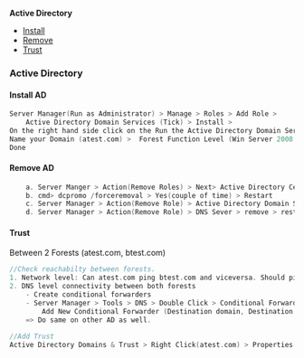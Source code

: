 **Active Directory**
- [Install](#ins)
- [Remove](#rem)
- [Trust](#t)

### Active Directory
<a name=ins></a>
#### Install AD
```c
Server Manager(Run as Administrator) > Manage > Roles > Add Role > 
    Active Directory Domain Services (Tick) > Install >
On the right hand side click on the Run the Active Directory Domain Services Installation Wizard (dcpromo.exe) link > 
Name your Domain (atest.com) >  Forest Function Level (Win Server 2008 R2) > Domain Functional Level (Win Server 2008 R2) > reboot 
Done
```

<a name=rem></a>
#### Remove AD
```c
    a. Server Manger > Action(Remove Roles) > Next> Active Directory Certificate Services > remove > restart
    b. cmd> dcpromo /forceremoval > Yes(couple of time) > Restart
    c. Server Manager > Action(Remove Role) > Active Directory Domain Services > remove > restart
    d. Server Manager > Action(Remove Role) > DNS Sever > remove > restart
```

<a name=t></a>
#### Trust
Between 2 Forests (atest.com, btest.com)
```c
//Check reachabilty between forests.
1. Network level: Can atest.com ping btest.com and viceversa. Should ping.
2. DNS level connectivity between both forests
	- Create conditional forwarders
	- Server Manager > Tools > DNS > Double Click > Conditional Forwarders > 
		Add New Conditional Forwarder (Destination domain, Destination server IP)
	=> Do same on other AD as well.
    
//Add Trust
Active Directory Domains & Trust > Right Click(atest.com) > Properties > Trusts > New Trust
```
